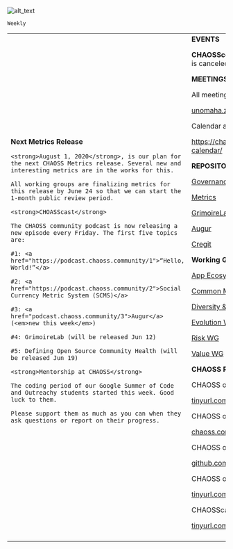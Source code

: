 ![alt_text](https://chaoss.community/wp-content/uploads/sites/51/2019/06/chaossblog.png)



    Weekly


<table>
  <tr>
   <td>
    <strong>Next Metrics Release </strong>
<p>

    <strong>August 1, 2020</strong>, is our plan for the next CHAOSS Metrics release. Several new and interesting metrics are in the works for this.
<p>

    All working groups are finalizing metrics for this release by June 24 so that we can start the 1-month public review period.
<p>

    <strong>CHOASScast</strong>
<p>

    The CHAOSS community podcast is now releasing a new episode every Friday. The first five topics are:
<p>

    #1: <a href="https://podcast.chaoss.community/1">“Hello, World!”</a>
<p>

    #2: <a href="https://podcast.chaoss.community/2">Social Currency Metric System (SCMS)</a>
<p>

    #3: <a href="podcast.chaoss.community/3">Augur</a> (<em>new this week</em>)
<p>

    #4: GrimoireLab (will be released Jun 12)
<p>

    #5: Defining Open Source Community Health (will be released Jun 19)
<p>

    <strong>Mentorship at CHAOSS</strong>
<p>

    The coding period of our Google Summer of Code and Outreachy students started this week. Good luck to them.
<p>

    Please support them as much as you can when they ask questions or report on their progress.
   </td>
   <td rowspan="2" ><strong>EVENTS</strong>
<p>
<strong>CHAOSScon North America 2020</strong> is canceled. We will return in 2021.
<p>
<strong>MEETINGS (Open to All)</strong>
<p>
All meetings at: 
<p>
<a href="https://unomaha.zoom.us/j/720431288">unomaha.zoom.us/j/720431288</a> 
<p>
Calendar at: 
<p>
<a href="https://chaoss.community/chaoss-calendar/">https://chaoss.community/chaoss-calendar/</a> 
<p>
<strong>REPOSITORIES</strong>
<p>
<a href="https://github.com/chaoss/governance">Governance</a>
<p>
<a href="https://github.com/chaoss/metrics/">Metrics</a>
<p>
<a href="https://github.com/chaoss/grimoirelab">GrimoireLab</a>
<p>
<a href="https://github.com/chaoss/augur">Augur</a>
<p>
<a href="https://github.com/cregit">Cregit</a>
<p>
<strong>Working Groups</strong>
<p>
<a href="https://github.com/chaoss/wg-app-ecosystem/">App Ecosystem WG</a>
<p>
<a href="https://github.com/chaoss/wg-common">Common Metrics WG</a>
<p>
<a href="https://github.com/chaoss/wg-diversity-inclusion">Diversity & Inclusion WG</a>
<p>
<a href="https://github.com/chaoss/wg-evolution">Evolution WG</a>
<p>
<a href="https://github.com/chaoss/wg-risk">Risk WG</a>
<p>
<a href="https://github.com/chaoss/wg-value">Value WG</a>
<p>
<strong>CHAOSS Resources</strong>
<p>
CHAOSS on YouTube:
<p>
<a href="https://tinyurl.com/yyppumke">tinyurl.com/yyppumke</a>
<p>
CHAOSS on the Web: 
<p>
<a href="https://chaoss.community/">chaoss.community</a> 
<p>
CHAOSS on GitHub: 
<p>
<a href="https://github.com/chaoss">github.com/chaoss</a> 
<p>
CHAOSS on Community Bridge: 
<p>
<a href="https://tinyurl.com/y6bao886">tinyurl.com/y6bao886</a> 
<p>
CHAOSScast:
<p>
<a href="https://tinyurl.com/CHAOSScast">tinyurl.com/CHAOSScast</a>
   </td>
  </tr>
  <tr>
   <td>
   </td>
  </tr>
  <tr>
   <td>
   </td>
   <td>
   </td>
  </tr>
</table>
